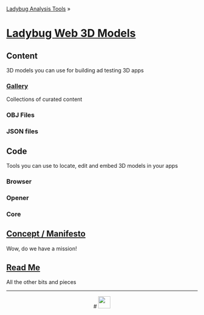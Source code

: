 ﻿[Ladybug Analysis Tools]( http://ladybug-analysis-tools.github.io/ ) »

[Ladybug Web 3D Models]( ./index.html#index.md )
===

## Content
3D models you can use for building ad testing 3D apps


### [Gallery]( ./gallery/index.html )

Collections of curated content

### OBJ Files

### JSON files

## Code
Tools you can use to locate, edit and embed 3D models in your apps

### Browser


### Opener



### Core

<!--
[Browse JSON files]( http://ladybug-analysis-tools.github.io/3d-models/viewers/json/browser/ )


[Browse OBJ files]( http://ladybug-analysis-tools.github.io/3d-models/viewers/obj/browser/ )
-->

## [Concept / Manifesto ]( #concept.md )
Wow, do we have a mission!

## [Read Me]( #readme.md )
All the other bits and pieces

***

<center title="dingbat" >
# <a href=javascript:window.scrollTo(0,0); style=text-decoration:none; ><img src="http://ladybug-analysis-tools.github.io/images/ladybug-logo.png" width=32 ></a>
</center>